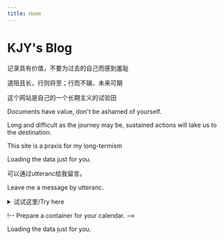 ```yaml
---
title: Home
---
```



# KJY's Blog

记录具有价值，不要为过去的自己而感到羞耻

道阻且长，行则将至；行而不辍，未来可期

这个网站是自己的一个长期主义的试验田


<!-- Bioinformatics Scholar. Data Scientist. -->

<!-- ISTJer and minimalist. -->

Documents have value, don't be ashamed of yourself.

Long and difficult as the journey may be, sustained actions will take us to the destination.

This site is a praxis for my long-termism

<!-- Prepare a container for your calendar. -->
<script
  src="https://cdn.rawgit.com/IonicaBizau/github-calendar/gh-pages/dist/github-calendar.min.js"
>
</script>

<!-- Optionally, include the theme (if you don't want to struggle to write the CSS) -->
<link
  rel="stylesheet"
  href="https://cdn.rawgit.com/IonicaBizau/github-calendar/gh-pages/dist/github-calendar.css"
/>

<!-- Prepare a container for your calendar. -->

<div class="calendar">
    <!-- Loading stuff -->
    Loading the data just for you.
</div>

<script>
    new GitHubCalendar(".calendar", "kongjianyang");
</script>

可以通过utteranc给我留言。

Leave me a message by utteranc.



<details>
<summary>试试这里/Try here</summary>
<p>KJY means Kongjian Yang</p>
<p>Just start coding for interest</p>
</details>


!-- Prepare a container for your calendar. -->
<script
  src="https://unpkg.com/github-calendar@latest/dist/github-calendar.min.js"
>
</script>

<!-- Optionally, include the theme (if you don't want to struggle to write the CSS) -->
<link
  rel="stylesheet"
  href="https://unpkg.com/github-calendar@latest/dist/github-calendar-responsive.css"
/>

<!-- Prepare a container for your calendar. -->

<div class="calendar">
    <!-- Loading stuff -->
    Loading the data just for you.
</div>

<script>
    new GitHubCalendar(".calendar", "kongjianyang");
</script>

